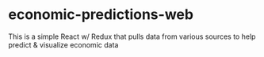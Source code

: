 # economic-predictions-web
This is a simple React w/ Redux that pulls data from various sources to help predict &amp; visualize economic data
